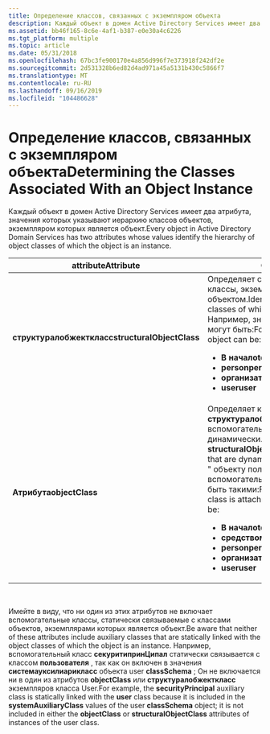 ```yaml
---
title: Определение классов, связанных с экземпляром объекта
description: Каждый объект в домен Active Directory Services имеет два атрибута, значения которых указывают иерархию классов объектов, экземпляром которых является объект.
ms.assetid: bb46f165-8c6e-4af1-b387-e0e30a4c6226
ms.tgt_platform: multiple
ms.topic: article
ms.date: 05/31/2018
ms.openlocfilehash: 67bc3fe900170e4a856d996f7e373918f242df2e
ms.sourcegitcommit: 2d531328b6ed82d4ad971a45a5131b430c5866f7
ms.translationtype: MT
ms.contentlocale: ru-RU
ms.lasthandoff: 09/16/2019
ms.locfileid: "104486628"
---
```

# <a name="determining-the-classes-associated-with-an-object-instance"></a><span data-ttu-id="48c31-103">Определение классов, связанных с экземпляром объекта</span><span class="sxs-lookup"><span data-stu-id="48c31-103">Determining the Classes Associated With an Object Instance</span></span>

<span data-ttu-id="48c31-104">Каждый объект в домен Active Directory Services имеет два атрибута, значения которых указывают иерархию классов объектов, экземпляром которых является объект.</span><span class="sxs-lookup"><span data-stu-id="48c31-104">Every object in Active Directory Domain Services has two attributes whose values identify the hierarchy of object classes of which the object is an instance.</span></span>



<table>
<colgroup>
<col style="width: 50%" />
<col style="width: 50%" />
</colgroup>
<thead>
<tr class="header">
<th><span data-ttu-id="48c31-105">attribute</span><span class="sxs-lookup"><span data-stu-id="48c31-105">Attribute</span></span></th>
<th><span data-ttu-id="48c31-106">Описание</span><span class="sxs-lookup"><span data-stu-id="48c31-106">Description</span></span></th>
</tr>
</thead>
<tbody>
<tr class="odd">
<td><span data-ttu-id="48c31-107"><strong>структуралобжекткласс</strong></span><span class="sxs-lookup"><span data-stu-id="48c31-107"><strong>structuralObjectClass</strong></span></span></td>
<td><span data-ttu-id="48c31-108">Определяет структурные и абстрактные классы, экземпляр которых является объектом.</span><span class="sxs-lookup"><span data-stu-id="48c31-108">Identifies the structural and abstract classes of which the object is an instance.</span></span> <span data-ttu-id="48c31-109">Например, значения для объекта пользователя могут быть:</span><span class="sxs-lookup"><span data-stu-id="48c31-109">For example, the values for a user object can be:</span></span>
<ul>
<li><span data-ttu-id="48c31-110"><strong>В начало</strong></span><span class="sxs-lookup"><span data-stu-id="48c31-110"><strong>top</strong></span></span></li>
<li><span data-ttu-id="48c31-111"><strong>person</strong></span><span class="sxs-lookup"><span data-stu-id="48c31-111"><strong>person</strong></span></span></li>
<li><span data-ttu-id="48c31-112"><strong>организатионалперсон</strong></span><span class="sxs-lookup"><span data-stu-id="48c31-112"><strong>organizationalPerson</strong></span></span></li>
<li><span data-ttu-id="48c31-113"><strong>user</strong></span><span class="sxs-lookup"><span data-stu-id="48c31-113"><strong>user</strong></span></span></li>
</ul></td>
</tr>
<tr class="even">
<td><span data-ttu-id="48c31-114"><strong>Атрибута</strong></span><span class="sxs-lookup"><span data-stu-id="48c31-114"><strong>objectClass</strong></span></span></td>
<td><span data-ttu-id="48c31-115">Определяет классы, входящие в <strong>структуралобжекткласс</strong>, а также любые вспомогательные классы, подключаемые динамически.</span><span class="sxs-lookup"><span data-stu-id="48c31-115">Identifies the classes included in <strong>structuralObjectClass</strong>, plus any auxiliary classes that are dynamically attached.</span></span> <span data-ttu-id="48c31-116">Например, если к &quot; &quot; объекту пользователя присоединен вспомогательный класс ТС, значения могут быть такими:</span><span class="sxs-lookup"><span data-stu-id="48c31-116">For example, if a &quot;vehicle&quot; auxiliary class is attached to a user object, the values can be:</span></span>
<ul>
<li><span data-ttu-id="48c31-117"><strong>В начало</strong></span><span class="sxs-lookup"><span data-stu-id="48c31-117"><strong>top</strong></span></span></li>
<li><span data-ttu-id="48c31-118"><strong>средством</strong></span><span class="sxs-lookup"><span data-stu-id="48c31-118"><strong>vehicle</strong></span></span></li>
<li><span data-ttu-id="48c31-119"><strong>person</strong></span><span class="sxs-lookup"><span data-stu-id="48c31-119"><strong>person</strong></span></span></li>
<li><span data-ttu-id="48c31-120"><strong>организатионалперсон</strong></span><span class="sxs-lookup"><span data-stu-id="48c31-120"><strong>organizationalPerson</strong></span></span></li>
<li><span data-ttu-id="48c31-121"><strong>user</strong></span><span class="sxs-lookup"><span data-stu-id="48c31-121"><strong>user</strong></span></span></li>
</ul></td>
</tr>
</tbody>
</table>



 

<span data-ttu-id="48c31-122">Имейте в виду, что ни один из этих атрибутов не включает вспомогательные классы, статически связываемые с классами объектов, экземплярами которых является объект.</span><span class="sxs-lookup"><span data-stu-id="48c31-122">Be aware that neither of these attributes include auxiliary classes that are statically linked with the object classes of which the object is an instance.</span></span> <span data-ttu-id="48c31-123">Например, вспомогательный класс **секуритипринЦипал** статически связывается с классом **пользователя** , так как он включен в значения **системауксилиарикласс** объекта user **classSchema** ; Он не включается ни в один из атрибутов **objectClass** или **структуралобжекткласс** экземпляров класса User.</span><span class="sxs-lookup"><span data-stu-id="48c31-123">For example, the **securityPrincipal** auxiliary class is statically linked with the **user** class because it is included in the **systemAuxiliaryClass** values of the user **classSchema** object; it is not included in either the **objectClass** or **structuralObjectClass** attributes of instances of the user class.</span></span>

 

 




